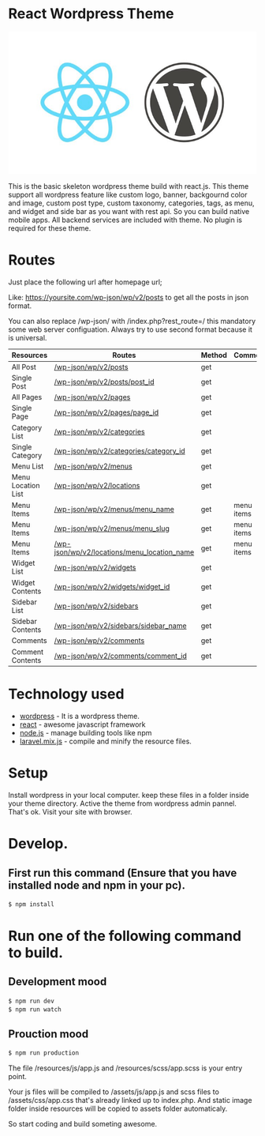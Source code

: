 # React Wordpress Theme

[![](screenshot.jpg)]()



This is the basic skeleton wordpress theme build with react.js. 
This theme support all wordpress feature like custom logo, banner, backgournd color and image, custom post type, custom taxonomy, categories, tags, as menu, and widget and side bar as you want with rest api. So you can build native mobile apps. All backend services are included with theme. No plugin is required for these theme.


# Routes

Just place the following url after homepage url;

Like: https://yoursite.com/wp-json/wp/v2/posts to get all the posts in json format.

You can also replace /wp-json/ with /index.php?rest_route=/ this mandatory some web server configuation. Always try to use second format because it is universal.


| Resources | Routes | Method | Comments |
| ------ | ------ | ------ | ------ | 
| All Post | [/wp-json/wp/v2/posts]() | get | 
| Single Post | [/wp-json/wp/v2/posts/post_id]() | get |
| All Pages | [/wp-json/wp/v2/pages]() | get | |
| Single Page | [/wp-json/wp/v2/pages/page_id]() | get |
| Category List | [/wp-json/wp/v2/categories]() | get |
| Single Category | [/wp-json/wp/v2/categories/category_id]() | get |
| Menu List | [/wp-json/wp/v2/menus]() | get |
| Menu Location List | [/wp-json/wp/v2/locations]() | get | 
| Menu Items | [/wp-json/wp/v2/menus/menu_name]() | get | menu items | 
| Menu Items | [/wp-json/wp/v2/menus/menu_slug]() | get | menu items | 
| Menu Items | [/wp-json/wp/v2/locations/menu_location_name]() | get | menu items | 
| Widget List | [/wp-json/wp/v2/widgets]() | get |
| Widget Contents | [/wp-json/wp/v2/widgets/widget_id]() | get |
| Sidebar List | [/wp-json/wp/v2/sidebars]() | get |
| Sidebar Contents | [/wp-json/wp/v2/sidebars/sidebar_name]() | get |
| Comments | [/wp-json/wp/v2/comments]() | get |
| Comment Contents | [/wp-json/wp/v2/comments/comment_id]() | get |

# Technology used

* [wordpress](https://wordpress.org) - It is a wordpress theme.
* [react](https://reactjs.org) - awesome javascript framework
* [node.js](https://nodejs.org)  - manage building tools like npm
* [laravel.mix.js](https://laravel-mix.com/) - compile and minify the resource files.

# Setup
Install wordpress in your local computer. keep these files in a folder inside your theme directory. Active the theme from wordpress admin pannel.
That's ok.
Visit your site with browser.


# Develop.

## First run this command (Ensure that you have installed node and npm in your pc).

```sh
$ npm install
```

# Run one of the following command to build.
## Development mood 
```sh
$ npm run dev
$ npm run watch
```
## Prouction mood
```sh
$ npm run production
```

The file /resources/js/app.js and /resources/scss/app.scss is your entry point. 

Your js files will be compiled to /assets/js/app.js and scss files to /assets/css/app.css that's already linked up to index.php.
And static image folder inside resources will be copied to assets folder automaticaly.

So start coding and build someting awesome.
